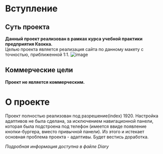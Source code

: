 #  Вступление
## Суть проекта
**Данный проект реализован в рамках курса учебной практики предприятия Квокка.**
<br>Целью проекта является реализация сайта по данному макету с точностью, приближенной 1:1. 
![image](https://github.com/ObitoUtiha/ForKvokka/assets/82911832/e19a6533-7835-46b7-8d44-03e60f5c2d9c)

## Коммерческие цели
**Проект не является коммерческим.**

# О проекте
Проект полностью реализован под разрешение(index) 1920. Настройка адаптивов не была сделана, за исключением навигационной панели, которая была подстроена под телефон (имеется ввиде появление кнопки-бургера, вместо привычной панели).
Из этого и истекает основная проблема проекта - адаптивы. Будет вестись доработка.

*Подробная информация доступна в файле Diary*
